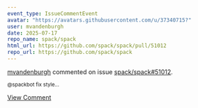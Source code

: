 ```yaml
---
event_type: IssueCommentEvent
avatar: "https://avatars.githubusercontent.com/u/37340715?"
user: mvandenburgh
date: 2025-07-17
repo_name: spack/spack
html_url: https://github.com/spack/spack/pull/51012
repo_url: https://github.com/spack/spack
---
```


<a href='https://github.com/mvandenburgh' target='_blank'>mvandenburgh</a> commented on issue <a href='https://github.com/spack/spack/pull/51012' target='_blank'>spack/spack#51012</a>.

<small>@spackbot fix style...</small>

<a href='https://github.com/spack/spack/pull/51012' target='_blank'>View Comment</a>